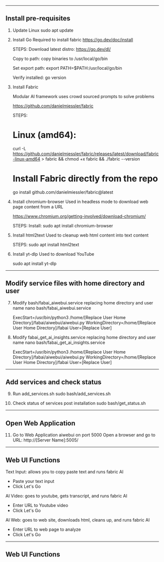 
--------------------------------------------
Install pre-requisites
--------------------------------------------
1. Update Linux
    sudo apt update

2. Install Go
    Required to install fabric
    https://go.dev/doc/install

    STEPS:
    Download latest distro:
    https://go.dev/dl/

    Copy to path:
    copy binaries to /usr/local/go/bin

    Set export path:
    export PATH=$PATH:/usr/local/go/bin

    Verify installed:
    go version

3. Install Fabric

    Modular AI framework uses crowd sourced prompts to solve problems 

    https://github.com/danielmiessler/fabric

    STEPS:
    # Linux (amd64): 
    curl -L https://github.com/danielmiessler/fabric/releases/latest/download/fabric-linux-amd64 > fabric && chmod +x fabric && ./fabric --version

    # Install Fabric directly from the repo
    go install github.com/danielmiessler/fabric@latest

4. Install chromium-browser
    Used in headless mode to download web page content from a URL

    https://www.chromium.org/getting-involved/download-chromium/

    STEPS:
    Install:
    sudo apt install chromium-browser

5. Install html2text
    Used to cleanup web html content into text content

    STEPS:
    sudo apt install html2text

6. Install yt-dlp
    Used to download YouTube 

    sudo apt install yt-dlp

--------------------------------------------
Modify service files with home directory and user
--------------------------------------------
7. Modify bash/fabai_aiwebui.service replacing home directory and user name
    nano bash/fabai_aiwebui.service

    ExecStart=/usr/bin/python3 /home/[Replace User Home Directory]/fabai/aiwebui/aiwebui.py
    WorkingDirectory=/home/[Replace User Home Directory]/fabai
    User=[Replace User]

8. Modify fabai_get_ai_insights.service replacing home directory and user name
    nano bash/fabai_get_ai_insights.service

    ExecStart=/usr/bin/python3 /home/[Replace User Home Directory]/fabai/aiwebui/aiwebui.py
    WorkingDirectory=/home/[Replace User Home Directory]/fabai
    User=[Replace User]

--------------------------------------------
Add services and check status
--------------------------------------------

9. Run add_services.sh
    sudo bash/add_services.sh

10. Check status of services post installation
    sudo bash/get_status.sh

--------------------------------------------
Open Web Application
--------------------------------------------

11. Go to Web Application aiwebui on port 5000
    Open a browser and go to URL:  http://[Server Name]:5005/

--------------------------------------------
Web UI Functions
--------------------------------------------

Text Input: allows you to copy paste text and runs fabric AI
- Paste your text input
- Click Let's Go

AI Video: goes to youtube, gets transcript, and runs fabric AI
- Enter URL to Youtube video
- Click Let's Go

AI Web: goes to web site, downloads html, cleans up, and runs fabric AI
- Enter URL to web page to analyze
- Click Let's Go

--------------------------------------------
Web UI Functions
--------------------------------------------

